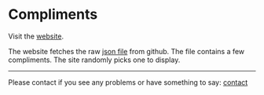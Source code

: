# Compliments

Visit the [website](https://compliment.netlify.app).

The website fetches the raw [json file](https://raw.githubusercontent.com/adddeveloper/compliments/main/data/you.json) from github.
The file contains a few compliments. The site
randomly picks one to display.

---
Please contact if you see any problems or have something to say:
[contact](https://adnans.website)
